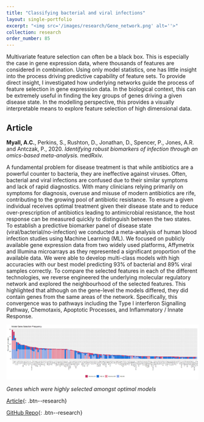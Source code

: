 ```yaml
---
title: "Classifying bacterial and viral infections"
layout: single-portfolio
excerpt: "<img src='/images/research/Gene_network.png' alt=''>"
collection: research
order_number: 85
---
```


Multivariate feature selection can often be a black box. This is especially the case in gene expression data, where thousands of features are considered in combination. Using only model statistics, one has little insight into the process driving predictive capability of feature sets. To provide direct insight, I investigated how underlying networks guide the process of feature selection in gene expression data. In the biological context, this can be extremely useful in finding the key groups of genes driving a given disease state. In the modelling perspective, this provides a visually interpretable means to explore feature selection of high dimensional data.

## Article

<b>Myall, A.C.</b>, Perkins, S., Rushton, D., Jonathan, D., Spencer, P., Jones, A.R. and Antczak, P., 2020. <i>Identifying robust biomarkers of infection through an omics-based meta-analysis.</i> medRxiv.

A fundamental problem for disease treatment is that while antibiotics are a powerful counter to bacteria, they are ineffective against viruses. Often, bacterial and viral infections are confused due to their similar symptoms and lack of rapid diagnostics. With many clinicians relying primarily on symptoms for diagnosis, overuse and misuse of modern antibiotics are rife, contributing to the growing pool of antibiotic resistance.  To ensure a given individual receives optimal treatment given their disease state and to reduce over-prescription of antibiotics leading to antimicrobial resistance, the host response can be measured quickly to distinguish between the two states. To establish a predictive biomarker panel of disease state (viral/bacterial/no-infection) we conducted a meta-analysis of human blood infection studies using Machine Learning (ML). We focused on publicly available gene expression data from two widely used platforms, Affymetrix and Illumina microarrays as they represented a significant proportion of the available data. We were able to develop multi-class models with high accuracies with our best model predicting 93% of bacterial and 89% viral samples correctly. To compare the selected features in each of the different technologies, we reverse engineered the underlying molecular regulatory network and explored the neighbourhood of the selected features. This highlighted that although on the gene-level the models differed, they did contain genes from the same areas of the network. Specifically, this convergence was to pathways including the Type I interferon Signalling Pathway, Chemotaxis, Apoptotic Processes, and Inflammatory / Innate Response. 

<p align="center">
  <img src='/images/research/biomarkers_gene_sel.png'  />
</p>

<i>Genes which were highly selected amongst optimal models</i>

[Article](https://academic.oup.com/cid/advance-article/doi/10.1093/cid/ciaa892/5868508){: .btn--research} 

[GitHub Repo](https://github.com/ashm97/Developing-an-infection-state-predictive-model){: .btn--research}




